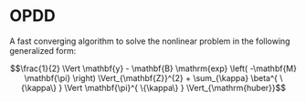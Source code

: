 # OPDD
A fast converging algorithm to solve the nonlinear problem in the following generalized form:

$$\frac{1}{2} \Vert \mathbf{y} - \mathbf{B} \mathrm{exp} \left( -\mathbf{M} \mathbf{\pi} \right) \Vert_{\mathbf{Z}}^{2} + \sum_{\kappa} \beta^{ \{\kappa\} } \Vert \mathbf{\pi}^{ \{\kappa\} } \Vert_{\mathrm{huber}}$$
